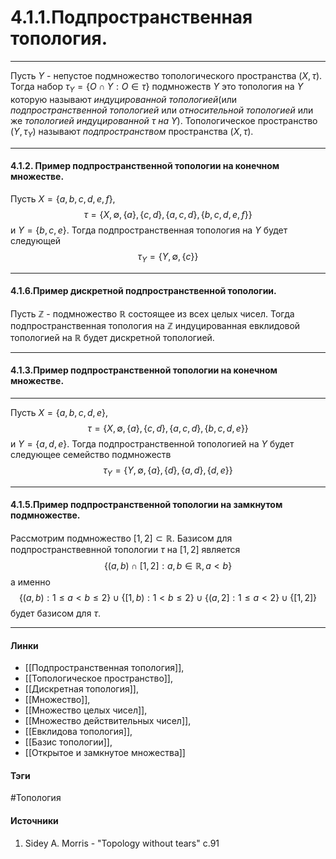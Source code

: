 # 4.1.1.Подпространственная топология.
***
Пусть $Y$ - непустое подмножество топологического пространства $(X,\tau)$. Тогда набор $\tau_{Y}=\{O\cap Y:O\in\tau\}$ подмножеств $Y$ это топология на $Y$ которую называют *индуцированной топологией*(или *подпространственной топологией* или *относительной топологией* или же *топологией индуцированной $\tau$ на $Y$*). Топологическое пространство $(Y,\tau_{Y})$ называют *подпространством* пространства $(X,\tau)$.
***
#### 4.1.2. Пример подпространственной топологии на конечном множестве.
Пусть $X=\{a,b,c,d,e,f\}$, 
$$\tau=\{X,\emptyset,\{a\},\{c,d\},\{a,c,d\},\{b,c,d,e,f\}\}$$  и $Y=\{b,c,e\}$. Тогда подпространственная топология на $Y$ будет следующей $$\tau_{Y}=\{Y,\emptyset,\{c\}\}$$
***
#### 4.1.6.Пример дискретной подпространственной топологии.
Пусть $\mathbb{Z}$ - подмножество $\mathbb{R}$ состоящее из всех целых чисел. Тогда подпространственная топология на $\mathbb{Z}$ индуцированная евклидовой топологией на $\mathbb{R}$ будет дискретной топологией.
***
#### 4.1.3.Пример подпространственной топологии на конечном множестве.
***
Пусть $X=\{a,b,c,d,e\}$,
$$\tau=\{X,\emptyset,\{a\},\{c,d\},\{a,c,d\},\{b,c,d,e\}\}$$ и $Y=\{a,d,e\}$. Тогда подпространственной топологией на $Y$ будет следующее семейство подмножеств 
$$\tau_{Y}=\{Y,\emptyset,\{a\},\{d\},\{a,d\},\{d,e\}\}$$
***
#### 4.1.5.Пример подпространственной топологии на замкнутом подмножестве.
Рассмотрим подмножество $[1,2]\subset\mathbb{R}$. Базисом для подпространствевнной топологии $\tau$ на $[1,2]$ является
$$\{(a,b)\cap[1,2]:a,b\in\mathbb{R},a<b\}$$ а именно 
$$\{(a,b):1\leq a<b\leq2\}\cup\{[1,b):1<b\leq2\}\cup\{(a,2]:1\leq a<2\}\cup\{[1,2]\}$$ будет базисом для $\tau$.
***
#### Линки
- [[Подпространственная топология]],
- [[Топологическое пространство]],
- [[Дискретная топология]],
- [[Множество]],
- [[Множество целых чисел]],
- [[Множество действительных чисел]],
- [[Евклидова топология]],
- [[Базис топологии]],
- [[Открытое и замкнутое множества]]
#### Тэги 
 #Топология
#### Источники
1. Sidey A. Morris - "Topology without tears" c.91